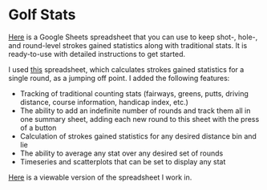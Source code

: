 # Golf Stats

[Here](https://docs.google.com/spreadsheets/d/1qIocDwMujmPI7DJ_7OhB2iQLtrDQSNk7IsoE9D0EMQ4/edit?usp=sharing) is a Google Sheets spreadsheet that you can use to keep shot-, hole-, and round-level strokes gained statistics along with traditional stats. It is ready-to-use with detailed instructions to get started.

I used [this](https://forums.golfwrx.com/topic/1872776-strokes-gained-spreadsheet-free-and-easy-to-use/) spreadsheet, which calculates strokes gained statistics for a single round, as a jumping off point. I added the following features:
- Tracking of traditional counting stats (fairways, greens, putts, driving distance, course information, handicap index, etc.)
- The ability to add an indefinite number of rounds and track them all in one summary sheet, adding each new round to this sheet with the press of a button
- Calculation of strokes gained statistics for any desired distance bin and lie
- The ability to average any stat over any desired set of rounds
- Timeseries and scatterplots that can be set to display any stat

[Here](https://docs.google.com/spreadsheets/d/1qIocDwMujmPI7DJ_7OhB2iQLtrDQSNk7IsoE9D0EMQ4/edit?usp=sharing) is a viewable version of the spreadsheet I work in. 
